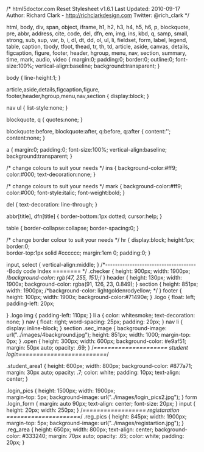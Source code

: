 /*
html5doctor.com Reset Stylesheet
v1.6.1
Last Updated: 2010-09-17
Author: Richard Clark - http://richclarkdesign.com
Twitter: @rich_clark
*/

html, body, div, span, object, iframe,
h1, h2, h3, h4, h5, h6, p, blockquote, pre,
abbr, address, cite, code,
del, dfn, em, img, ins, kbd, q, samp,
small, strong, sub, sup, var,
b, i,
dl, dt, dd, ol, ul, li,
fieldset, form, label, legend,
table, caption, tbody, tfoot, thead, tr, th, td,
article, aside, canvas, details, figcaption, figure,
footer, header, hgroup, menu, nav, section, summary,
time, mark, audio, video {
    margin:0;
    padding:0;
    border:0;
    outline:0;
    font-size:100%;
    vertical-align:baseline;
    background:transparent;
}

body {
    line-height:1;
}

article,aside,details,figcaption,figure,
footer,header,hgroup,menu,nav,section {
    display:block;
}

nav ul {
    list-style:none;
}

blockquote, q {
    quotes:none;
}

blockquote:before, blockquote:after,
q:before, q:after {
    content:'';
    content:none;
}

a {
    margin:0;
    padding:0;
    font-size:100%;
    vertical-align:baseline;
    background:transparent;
}

/* change colours to suit your needs */
ins {
    background-color:#ff9;
    color:#000;
    text-decoration:none;
}

/* change colours to suit your needs */
mark {
    background-color:#ff9;
    color:#000;
    font-style:italic;
    font-weight:bold;
}

del {
    text-decoration: line-through;
}

abbr[title], dfn[title] {
    border-bottom:1px dotted;
    cursor:help;
}

table {
    border-collapse:collapse;
    border-spacing:0;
}

/* change border colour to suit your needs */
hr {
    display:block;
    height:1px;
    border:0;  
    border-top:1px solid #cccccc;
    margin:1em 0;
    padding:0;
}

input, select {
    vertical-align:middle;
}
/*--------------------------------------Body code Index ======== */
.checker
{
    height: 900px;
    width: 1900px;
    /*background-color: rgb(47, 255, 151);*/
}
header
{
    height: 130px;
    width: 1900x;
    background-color: rgba(91, 126, 23, 0.849);
}
section
{
    height: 851px;
    width: 1900px;
    /*background-color: lightgoldenrodyellow; */
}
footer
{
    height: 100px;
    width: 1900x;
    background-color:#71490e; 
}
.logo
{
    float: left;
    padding-left: 20px;
    
}
.logo img
{
    padding-left: 110px;
}
li a
{
    color: whitesmoke;
    text-decoration: none;
}
nav
{
    float: right;
    word-spacing: 25px;
    padding: 20px;
}
nav li
{
    display: inline-block;
}
section .sec_image
{
    background-image: url("../images/4background.jpg");
    height: 851px;
    width: 1000;
    margin-top: 0px;
}
.open
{
    height: 300px;
    width: 600px;
    background-color: #e9af51;
    margin: 50px auto;
    opacity: .69;
}
/*===================== student login=========================*/


.student_area1
{
    height: 600px;
    width: 800px;
    background-color: #877a71;
    margin: 30px auto;
    opacity: .7;
    color: white;
    padding: 10px;
    text-align: center;
}

.login_pics
{
    height: 1500px;
    width: 1900px;   
    margin-top: 5px;
    background-image: url("../images/login_pics2.jpg");
}
form .login_form
{
   margin: auto 90px; text-align: center; font-size: 20px;
}
input
{
    height: 20px;
    width: 250px;
}
/*================== registaration =====================*/
.reg_pics
{
    height: 845px;
    width: 1900px;    
    margin-top: 5px;
    background-image: url("../images/registartion.jpg");
}
.reg_area
{
    height: 650px;
    width: 800px;
    text-align: center;
    background-color: #333240;
    margin: 70px auto;
    opacity: .65;
    color: white;
    padding: 20px;
}

